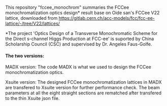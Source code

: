 This repository "fccee_monochrom" summaries the FCCee monochromatization optics design* result base on Oide san's FCCee V22 lattice, downloaded from https://gitlab.cern.ch/acc-models/fcc/fcc-ee-lattice/-/tree/V22/lattices/

*The project 'Optics Design of a Transverse Monochromatic Scheme for the Direct s-channel Higgs Production at FCC-ee' is suported by China Scholarship Council (CSC) and supervised by Dr. Angeles Faus-Golfe.

#### The two versions:
MADX version: The code MADX is what we used to design the FCCee monochromatization optics.

Xsuite version: The designed FCCee monochromatization lattices in MADX are transfered to Xsuite version for further performance check. The beam parameters at all the eight straight sections are rematched after transfered to the thin Xsuite json file.